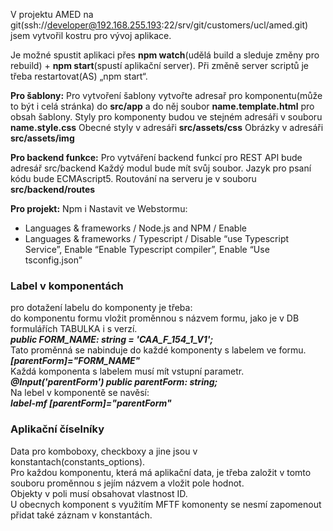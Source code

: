 V projektu AMED na git(ssh://developer@192.168.255.193:22/srv/git/customers/ucl/amed.git) jsem vytvořil kostru pro vývoj aplikace.

Je možné spustit aplikaci přes <strong>npm watch</strong>(udělá build a sleduje změny pro rebuild) + <strong>npm start</strong>(spustí aplikační server).
Při změně server scriptů je třeba restartovat(AS) „npm start“.

<strong>Pro šablony:</strong>
Pro vytvoření šablony vytvořte adresař pro komponentu(může to být i celá stránka) do <strong>src/app</strong> a do něj soubor <strong>name.template.html</strong> pro obsah šablony.
Styly pro komponenty budou ve stejném adresáři v souboru <strong>name.style.css</strong>
Obecné styly v adresáři <strong>src/assets/css</strong>
Obrázky v adresáři <strong>src/assets/img</strong>

<strong>Pro backend funkce:</strong>
Pro vytváření backend funkcí pro REST API bude adresář src/backend
Každý modul bude mít svůj soubor.
Jazyk pro psaní kódu bude ECMAscript5.
Routování na serveru je v souboru <strong>src/backend/routes</strong>

<strong>Pro projekt:</strong>
Npm i
Nastavit ve Webstormu:
-	Languages & frameworks / Node.js and NPM / Enable
-	Languages & frameworks / Typescript / Disable “use Typescript Service”, Enable “Enable Typescript compiler”, Enable “Use tsconfig.json” 

<h3>Label v komponentách</h3>
pro dotažení labelu do komponenty je třeba:<br />
do komponentu formu vložit proměnnou s názvem formu, jako je v DB formulářích TABULKA i s verzí.<br />
<strong><i>public FORM_NAME: string = 'CAA_F_154_1_V1';</i></strong><br />
Tato proměnná se nabinduje do každé komponenty s labelem ve formu.<br />
<strong><i>[parentForm]="FORM_NAME"</i></strong><br />
Každá komponenta s labelem musí mít vstupní parametr.<br />
<strong><i>@Input('parentForm') public parentForm: string;</i></strong><br />
Na lebel v komponentě se navěsí:<br />
<strong><i>label-mf [parentForm]="parentForm"</i></strong><br />

<h3>Aplikační číselníky</h3>
Data pro komboboxy, checkboxy a jine jsou v konstantach(constants_options).<br />
Pro každou komponentu, která má aplikační data, je třeba založit v tomto souboru proměnnou s jejím názvem a vložit pole hodnot.<br />
Objekty v poli musí obsahovat vlastnost ID.<br />
U obecnych komponent s využitím MFTF komonenty se nesmí zapomenout přidat také záznam v konstantách.<br />